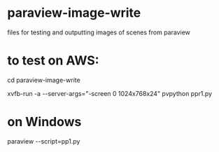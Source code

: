 # paraview-image-write
files for testing and outputting images of scenes from paraview

# to test on AWS:
cd paraview-image-write

xvfb-run -a --server-args="-screen 0 1024x768x24" pvpython ppr1.py

# on Windows
paraview --script=pp1.py

